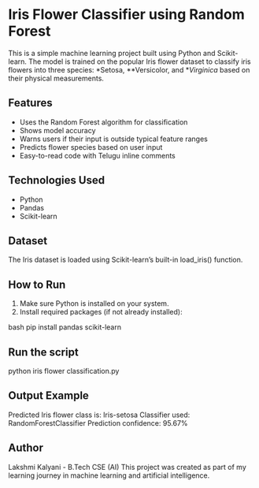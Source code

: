 
# Iris Flower Classifier using Random Forest

This is a simple machine learning project built using Python and Scikit-learn. The model is trained on the popular Iris flower dataset to classify iris flowers into three species: *Setosa, **Versicolor, and **Virginica* based on their physical measurements.

## Features

- Uses the Random Forest algorithm for classification
- Shows model accuracy
- Warns users if their input is outside typical feature ranges
- Predicts flower species based on user input
- Easy-to-read code with Telugu inline comments

## Technologies Used

- Python
- Pandas
- Scikit-learn

## Dataset

The Iris dataset is loaded using Scikit-learn’s built-in load_iris() function.

## How to Run

1. Make sure Python is installed on your system.
2. Install required packages (if not already installed):

bash
pip install pandas scikit-learn

## Run the script
python iris flower classification.py

## Output Example
Predicted Iris flower class is: Iris-setosa
Classifier used: RandomForestClassifier
Prediction confidence: 95.67%

## Author
Lakshmi Kalyani - B.Tech CSE (AI)
This project was created as part of my learning journey in machine learning and artificial intelligence.


